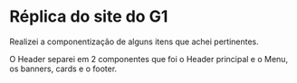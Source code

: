 # Réplica do site do G1

Realizei a componentização de alguns itens que achei pertinentes.

O Header separei em 2 componentes que foi o Header principal e o Menu, os banners, cards e o footer.